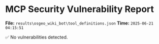 # MCP Security Vulnerability Report
**File:** `results\osgeo_wiki_bot\tool_definitions.json`
**Time:** `2025-06-21 04:15:51`

✅ No vulnerabilities detected.